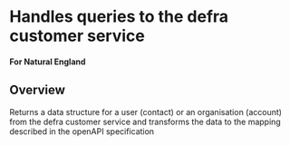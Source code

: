 # Handles queries to the defra customer service  

#### For Natural England

## Overview
Returns a data structure for a user (contact) or an organisation (account) from the defra customer service and transforms the data to the mapping described in the openAPI specification
